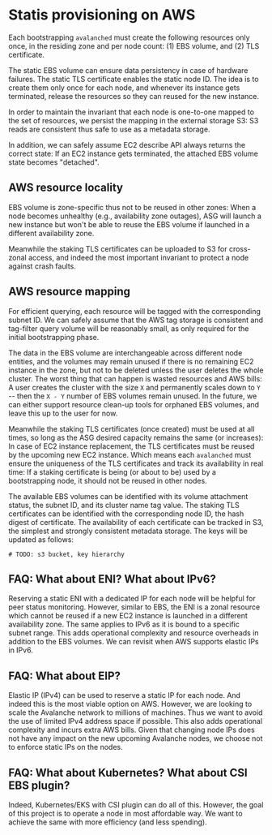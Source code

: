 

# Statis provisioning on AWS

Each bootstrapping `avalanched` must create the following resources only once, in the residing zone and per node count: (1) EBS volume, and (2) TLS certificate.

The static EBS volume can ensure data persistency in case of hardware failures. The static TLS certificate enables the static node ID. The idea is to create them only once for each node, and whenever its instance gets terminated, release the resources so they can reused for the new instance.

In order to maintain the invariant that each node is one-to-one mapped to the set of resources, we persist the mapping in the external storage S3: S3 reads are consistent thus safe to use as a metadata storage.

In addition, we can safely assume EC2 describe API always returns the correct state: If an EC2 instance gets terminated, the attached EBS volume state becomes "detached".

## AWS resource locality

EBS volume is zone-specific thus not to be reused in other zones: When a node becomes unhealthy (e.g., availability zone outages), ASG will launch a new instance but won't be able to reuse the EBS volume if launched in a different availability zone.

Meanwhile the staking TLS certificates can be uploaded to S3 for cross-zonal access, and indeed the most important invariant to protect a node against crash faults.

## AWS resource mapping

For efficient querying, each resource will be tagged with the corresponding subnet ID. We can safely assume that the AWS tag storage is consistent and tag-filter query volume will be reasonably small, as only required for the initial bootstrapping phase.

The data in the EBS volume are interchangeable across different node entities, and the volumes may remain unused if there is no remaining EC2 instance in the zone, but not to be deleted unless the user deletes the whole cluster. The worst thing that can happen is wasted resources and AWS bills: A user creates the cluster with the size `X` and permanently scales down to `Y` -- then the `X - Y` number of EBS volumes remain unused. In the future, we can either support resource clean-up tools for orphaned EBS volumes, and leave this up to the user for now.

Meanwhile the staking TLS certificates (once created) must be used at all times, so long as the ASG desired capacity remains the same (or increases): In case of EC2 instance replacement, the TLS certificates must be reused by the upcoming new EC2 instance. Which means each `avalanched` must ensure the uniqueness of the TLS certificates and track its availability in real time: If a staking certificate is being (or about to be) used by a bootstrapping node, it should not be reused in other nodes.

The available EBS volumes can be identified with its volume attachment status, the subnet ID, and its cluster name tag value. The staking TLS certificates can be identified with the corresponding node ID, the hash digest of certificate. The availability of each certificate can be tracked in S3, the simplest and strongly consistent metadata storage. The keys will be updated as follows:

```
# TODO: s3 bucket, key hierarchy
```

## FAQ: What about ENI? What about IPv6?

Reserving a static ENI with a dedicated IP for each node will be helpful for peer status monitoring. However, similar to EBS, the ENI is a zonal resource which cannot be reused if a new EC2 instance is launched in a different availability zone. The same applies to IPv6 as it is bound to a specific subnet range. This adds operational complexity and resource overheads in addition to the EBS volumes. We can revisit when AWS supports elastic IPs in IPv6.

## FAQ: What about EIP?

Elastic IP (IPv4) can be used to reserve a static IP for each node. And indeed this is the most viable option on AWS. However, we are looking to scale the Avalanche network to millions of machines. Thus we want to avoid the use of limited IPv4 address space if possible. This also adds operational complexity and incurs extra AWS bills. Given that changing node IPs does not have any impact on the new upcoming Avalanche nodes, we choose not to enforce static IPs on the nodes.

## FAQ: What about Kubernetes? What about CSI EBS plugin?

Indeed, Kubernetes/EKS with CSI plugin can do all of this. However, the goal of this project is to operate a node in most affordable way. We want to achieve the same with more efficiency (and less spending).
